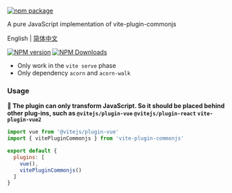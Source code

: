 [![npm package](https://nodei.co/npm/vite-plugin-commonjs.png?downloads=true&downloadRank=true&stars=true)](https://www.npmjs.com/package/vite-plugin-commonjs)

A pure JavaScript implementation of vite-plugin-commonjs

English | [简体中文](https://github.com/caoxiemeihao/vite-plugins/tree/main/packages/commonjs/README.zh-CN.md)

[![NPM version](https://img.shields.io/npm/v/vite-plugin-commonjs.svg?style=flat)](https://npmjs.org/package/vite-plugin-commonjs)
[![NPM Downloads](https://img.shields.io/npm/dm/vite-plugin-commonjs.svg?style=flat)](https://npmjs.org/package/vite-plugin-commonjs)


- Only work in the  `vite serve` phase
- Only dependency `acorn` and `acorn-walk`

### Usage

**🚧 The plugin can only transform JavaScript. So it should be placed behind other plug-ins, such as `@vitejs/plugin-vue` `@vitejs/plugin-react` `vite-plugin-vue2`**

```js
import vue from '@vitejs/plugin-vue'
import { vitePluginCommonjs } from 'vite-plugin-commonjs'

export default {
  plugins: [
    vue(),
    vitePluginCommonjs()
  ]
}
```
